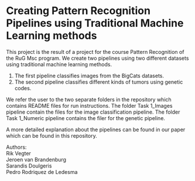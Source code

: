 # Creating Pattern Recognition Pipelines using Traditional Machine Learning methods

This project is the result of a project for the course Pattern Recognition of the RuG Msc program.
We create two pipelines using two different datasets using traditional machine learning methods.
1. The first pipeline classifies images from the BigCats datasets.
2. The second pipeline classifies different kinds of tumors using genetic codes.

We refer the user to the two separate folders in the repository which contains README files for run instructions.
The folder Task 1_Images pipeline contain the files for the image classification pipeline.
The folder Task 1_Numeric pipeline contains the filer for the genetic pipeline.

A more detailed explanation about the pipelines can be found in our paper which can be found in this repository.

Authors: <br />
Rik Vegter <br />
Jeroen van Brandenburg <br />
Sarandis Doulgeris <br />
Pedro Rodriquez de Ledesma <br />
